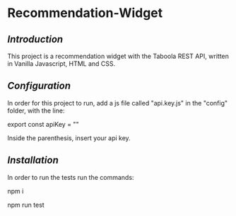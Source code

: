 # Recommendation-Widget

## _Introduction_

This project is a recommendation widget with the Taboola REST API, written in Vanilla Javascript, HTML and CSS.

## _Configuration_

In order for this project to run, add a js file called "api.key.js" in the "config" folder, with the line:

export const apiKey = ""

Inside the parenthesis, insert your api key.

## _Installation_

In order to run the tests run the commands:

npm i

npm run test



